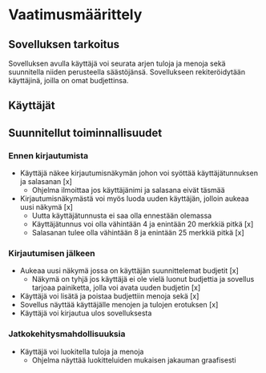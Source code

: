 # Vaatimusmäärittely

## Sovelluksen tarkoitus

Sovelluksen avulla käyttäjä voi seurata arjen tuloja ja menoja sekä suunnitella niiden perusteella säästöjänsä. Sovellukseen rekiteröidytään käyttäjinä, joilla on omat budjettinsa. 

## Käyttäjät



## Suunnitellut toiminnallisuudet

### Ennen kirjautumista

- Käyttäjä näkee kirjautumisnäkymän johon voi syöttää käyttäjätunnuksen ja salasanan [x]
  - Ohjelma ilmoittaa jos käyttäjänimi ja salasana eivät täsmää
- Kirjautumisnäkymästä voi myös luoda uuden käyttäjän, jolloin aukeaa uusi näkymä [x]
  - Uutta käyttäjätunnusta ei saa olla ennestään olemassa
  - Käyttäjätunnus voi olla vähintään 4 ja enintään 20 merkkiä pitkä [x]
  - Salasanan tulee olla vähintään 8 ja enintään 25 merkkiä pitkä [x]

### Kirjautumisen jälkeen

- Aukeaa uusi näkymä jossa on käyttäjän suunnittelemat budjetit [x]
  - Näkymä on tyhjä jos käyttäjä ei ole vielä luonut budjettia ja sovellus tarjoaa painiketta, jolla voi avata uuden budjetin [x]
- Käyttäjä voi lisätä ja poistaa budjettiin menoja sekä  [x]
- Sovellus näyttää käyttäjälle menojen ja tulojen erotuksen [x]
- Käyttäjä voi kirjautua ulos sovelluksesta

### Jatkokehitysmahdollisuuksia

- Käyttäjä voi luokitella tuloja ja menoja
  - Ohjelma näyttää luokitteluiden mukaisen jakauman graafisesti